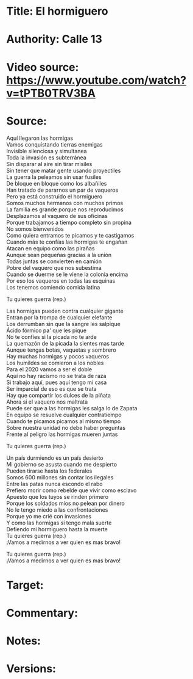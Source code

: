 # Title: El hormiguero

# Authority: Calle 13

# Video source: https://www.youtube.com/watch?v=tPTB0TRV3BA

# Source:

Aquí llegaron las hormigas  
Vamos conquistando tierras enemigas  
Invisible silenciosa y simultanea  
Toda la invasión es subterránea  
Sin disparar al aire sin tirar misiles  
Sin tener que matar gente usando proyectiles  
La guerra la peleamos sin usar fusiles  
De bloque en bloque como los albañiles  
Han tratado de pararnos un par de vaqueros  
Pero ya está construido el hormiguero  
Somos muchos hermanos con muchos primos  
La familia es grande porque nos reproducimos  
Desplazamos al vaquero de sus oficinas  
Porque trabajamos a tiempo completo sin propina  
No somos bienvenidos  
Como quiera entramos te picamos y te castigamos  
Cuando más te confías las hormigas te engañan  
Atacan en equipo como las pirañas  
Aunque sean pequeñas gracias a la unión  
Todas juntas se convierten en camión  
Pobre del vaquero que nos subestima  
Cuando se duerme se le viene la colonia encima  
Por eso los vaqueros en todas las esquinas  
Los tenemos comiendo comida latina  

Tu quieres guerra (rep.)  

Las hormigas pueden contra cualquier gigante  
Entran por la trompa de cualquier elefante  
Los derrumban sin que la sangre les salpique  
Ácido fórmico pa' que les pique  
No te confíes si la picada no te arde  
La quemazón de la picada la sientes mas tarde  
Aunque tengas botas, vaquetas y sombrero  
Hay muchas hormigas y pocos vaqueros  
Los humildes se comieron a los nobles  
Para el 2020 vamos a ser el doble  
Aquí no hay racismo no se trata de raza  
Si trabajo aquí, pues aquí tengo mi casa  
Ser imparcial de eso es que se trata  
Hay que compartir los dulces de la piñata  
Ahora si el vaquero nos maltrata  
Puede ser que a las hormigas les salga lo de Zapata  
En equipo se resuelve cualquier contratiempo  
Cuando te picamos picamos al mismo tiempo  
Sobre nuestra unidad no debe haber preguntas  
Frente al peligro las hormigas mueren juntas  

Tu quieres guerra (rep.)  

Un país durmiendo es un país desierto  
Mi gobierno se asusta cuando me despierto  
Pueden tirarse hasta los federales  
Somos 600 millones sin contar los ilegales  
Entre las patas nunca escondo el rabo  
Prefiero morir como rebelde que vivir como esclavo  
Apuesto que los tuyos se rinden primero  
Porque los soldados míos no pelean por dinero  
No le tengo miedo a las confrontaciones  
Porque yo me crié con invasiones  
Y como las hormigas si tengo mala suerte  
Defiendo mi hormiguero hasta la muerte  
Tu quieres guerra (rep.)  
¡Vamos a medirnos a ver quien es mas bravo!  

Tu quieres guerra (rep.)  
¡Vamos a medirnos a ver quien es mas bravo!  



# Target:  

# Commentary:  

# Notes:  

# Versions:  